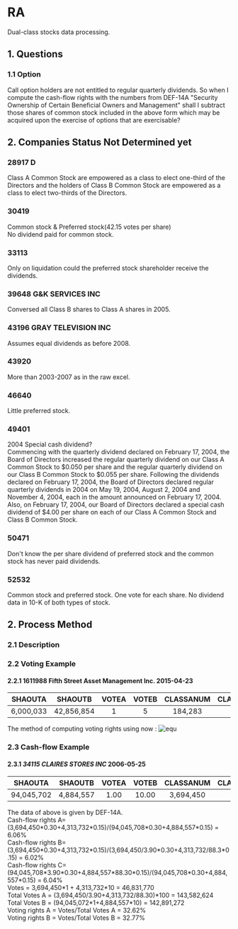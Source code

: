 # RA
Dual-class stocks data processing.
## 1. Questions 
### 1.1 Option
Call option holders are not entitled to regular quarterly dividends. So when I compute the cash-flow rights with the 
numbers from DEF-14A "Security Ownership of Certain Beneficial Owners and Management" shall I 
subtract those shares of common stock included in the above form which may be acquired upon the exercise of options that 
are exercisable?

## 2. Companies Status Not Determined yet
### 28917 D
Class A Common Stock are empowered as a class to elect one-third of the Directors and the holders of Class B Common Stock
 are empowered as a class to elect two-thirds of the Directors.


### 30419
Common stock & Preferred stock(42.15 votes per share)  
No dividend paid for common stock.

### 33113
Only on liquidation could the preferred stock shareholder receive the dividends.

### 39648 G&K SERVICES INC
Conversed all Class B shares to Class A shares in 2005.

### 43196 GRAY TELEVISION INC
Assumes equal dividends as before 2008.

### 43920
More than 2003-2007 as in the raw excel.  

### 46640
Little preferred stock.

### 49401
2004 Special cash dividend?  
Commencing with the quarterly dividend declared on February 17, 2004, the Board of Directors increased the regular 
quarterly dividend on our Class A Common Stock to $0.050 per share and the regular quarterly dividend on our Class B 
Common Stock to $0.055 per share. Following the dividends declared on February 17, 2004, the Board of Directors declared 
regular quarterly dividends in 2004 on May 19, 2004, August 2, 2004 and November 4, 2004, each in the amount announced 
on February 17, 2004. Also, on February 17, 2004, our Board of Directors declared a special cash dividend of $4.00 per 
share on each of our Class A Common Stock and Class B Common Stock. 

### 50471 
Don't know the per share dividend of preferred stock and the common stock has never paid dividends.

### 52532
Common stock and preferred stock. One vote for each share. No dividend data in 10-K of both types of stock.

## 2. Process Method
### 2.1 Description


### 2.2 Voting Example
#### 2.2.1 1611988 Fifth Street Asset Management Inc. 2015-04-23
|SHAOUTA|SHAOUTB|VOTEA|VOTEB|CLASSANUM|CLASSAPCT|CLASSBNUM|CLASSBPCT|VOTEPCT|
|:----:|:----:|:----:|:----:|:----:|:----:|:----:|:----:|:----:|
|6,000,033 |42,856,854|1|5|184,283|3.10|42,854,854|100.00|97.35|  


The method of computing voting rights using now
: ![equ](https://latex.codecogs.com/gif.latex?\frac{ClassAnum*VoteA&plus;ClassBnum*VoteB}{ClassAnum/ClassApct*VoteA&plus;ClassB/ClassBpct*VoteB}=97.38%)  


### 2.3 Cash-flow Example
#### 2.3.1 *34115* *CLAIRES STORES INC* 2006-05-25
|SHAOUTA|SHAOUTB|VOTEA|VOTEB|CLASSANUM|CLASSAPCT|CLASSBNUM|CLASSBPCT|VOTEPCT|DIVA|DIVB|CASHPCT|
|:----:|:----:|:----:|:----:|:----:|:----:|:----:|:----:|:----:|:----:|:----:|:----:|
|94,045,702|4,884,557 |	1.00 | 10.00 |3,694,450|3.90 | 4,313,732 | 88.30 |  32.70|0.30|0.15|Not Given|  

  
The data of above is given by DEF-14A.  
Cash-flow rights A= (3,694,450\*0.30+4,313,732\*0.15)/(94,045,708\*0.30+4,884,557\*0.15) = 6.06%  
Cash-flow rights B= (3,694,450\*0.30+4,313,732\*0.15)/(3,694,450/3.90\*0.30+4,313,732/88.3\*0.15) = 6.02%  
Cash-flow rights C= (94,045,708\*3.90\*0.30+4,884,557\*88.30\*0.15)/(94,045,708\*0.30+4,884,557\*0.15) = 6.04%  
Votes = 3,694,450\*1 + 4,313,732\*10 = 46,831,770  
Total Votes A = (3,694,450/3.90+4,313,732/88.30)\*100 = 143,582,624  
Total Votes B = (94,045,072\*1+4,884,557\*10) = 142,891,272  
Voting rights A = Votes/Total Votes A = 32.62%  
Voting rights B = Votes/Total Votes B = 32.77%




